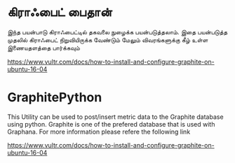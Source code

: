 

# கிராஃபைட் பைதான்
இந்த பயன்பாடு கிராஃபைட்டில் தகவலை நுழைக்க பயன்படுத்தலாம். 
இதை பயன்படுத்த முதலில் கிராஃபைட் நிறுவியிருக்க வேண்டும் 
மேலும் விவரங்களுக்கு கீழ் உள்ள இணையதளத்தை பார்க்கவும் 

https://www.vultr.com/docs/how-to-install-and-configure-graphite-on-ubuntu-16-04 


# GraphitePython
This Utility can be used to post/insert metric data to the Graphite database using python. 
Graphite is one of the prefered database that is used with Graphana.
For more information please refere the following link

https://www.vultr.com/docs/how-to-install-and-configure-graphite-on-ubuntu-16-04 

